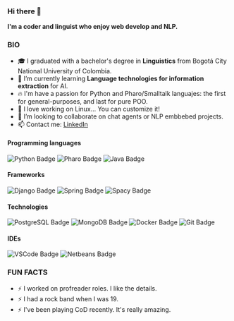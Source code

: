 ### Hi there 👋

**I'm a coder and linguist who enjoy web develop and NLP.**

### BIO

- 🎓 I graduated with a bachelor's degree in **Linguistics** from Bogotá City National University of Colombia.
- 🌱 I’m currently learning **Language technologies for information extraction** for AI.
- 🔥 I'm have a passion for Python and Pharo/Smalltalk languajes: the first for general-purposes, and last for pure POO.
- 🔧 I love working on Linux... You can customize it!
- 👯 I’m looking to collaborate on chat agents or NLP embbebed projects.
- 📫 Contact me: [LinkedIn](https://bit.ly/30RmPiC)

#### Programming languages

![Python Badge](https://img.shields.io/badge/-Python-blue?style=flat-square&logo=python&labelColor=grey&logoColor=white)
![Pharo Badge](https://img.shields.io/badge/-Pharo-9cf?style=flat-square&logo=Harbor&labelColor=grey&logoColor=white)
![Java Badge](https://img.shields.io/badge/-Java-orange?style=flat-square&logo=Java&labelColor=grey&logoColor=white)

#### Frameworks

![Django Badge](https://img.shields.io/badge/-Django-lightgrey?style=flat-square&logo=django&labelColor=grey&logoColor=white)
![Spring Badge](https://img.shields.io/badge/-Springboot-brightgreen?style=flat-square&logo=Spring-Boot&labelColor=grey&logoColor=white)
![Spacy Badge](https://img.shields.io/badge/-SpaCy-blue?style=flat-square&logo=spaCy&labelColor=grey&logoColor=white)

#### Technologies
![PostgreSQL Badge](https://img.shields.io/badge/-PostgreSQL-blue?style=flat-square&logo=postgresql&labelColor=grey&logoColor=white)
![MongoDB Badge](https://img.shields.io/badge/-MongoDB-green?style=flat-square&logo=MongoDB&labelColor=grey&logoColor=white)
![Docker Badge](https://img.shields.io/badge/-Docker-2496ED?style=flat-square&logo=docker&labelColor=grey&logoColor=white)
![Git Badge](https://img.shields.io/badge/-Git-F05032?style=flat-square&logo=git&labelColor=grey&logoColor=white)

#### IDEs
![VSCode Badge](https://img.shields.io/badge/-VSCode-007ACC?style=flat-square&logo=visual-studio-code&labelColor=grey&logoColor=white)
![Netbeans Badge](https://img.shields.io/badge/-Netbeans-red?style=flat-square&logo=Apache-NetBeans-IDE&labelColor=grey&logoColor=white)

### FUN FACTS
- ⚡️ I worked on profreader roles. I like the details.
- ⚡️ I had a rock band when I was 19.
- ⚡️ I've been playing CoD recently. It's really amazing.

